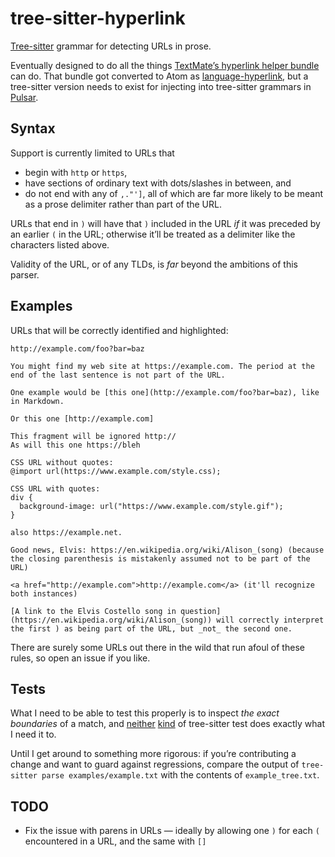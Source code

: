 # tree-sitter-hyperlink

[Tree-sitter](https://github.com/tree-sitter/tree-sitter) grammar for detecting URLs in prose.

Eventually designed to do all the things [TextMate’s hyperlink helper bundle](https://github.com/textmate/hyperlink-helper.tmbundle/blob/master/Syntaxes/Hyperlink.tmLanguage) can do. That bundle got converted to Atom as [language-hyperlink](https://github.com/pulsar-edit/language-hyperlink/), but a tree-sitter version needs to exist for injecting into tree-sitter grammars in [Pulsar](https://pulsar-edit.dev/).


## Syntax

Support is currently limited to URLs that

* begin with `http` or `https`,
* have sections of ordinary text with dots/slashes in between, and
* do not end with any of `,."']`, all of which are far more likely to be meant
  as a prose delimiter rather than part of the URL.

URLs that end in `)` will have that `)` included in the URL _if_ it was preceded by an earlier `(` in the URL; otherwise it’ll be treated as a delimiter like the characters listed above.

Validity of the URL, or of any TLDs, is _far_ beyond the ambitions of this parser.

## Examples

URLs that will be correctly identified and highlighted:

```
http://example.com/foo?bar=baz

You might find my web site at https://example.com. The period at the end of the last sentence is not part of the URL.

One example would be [this one](http://example.com/foo?bar=baz), like in Markdown.

Or this one [http://example.com]

This fragment will be ignored http://
As will this one https://bleh

CSS URL without quotes:
@import url(https://www.example.com/style.css);

CSS URL with quotes:
div {
  background-image: url("https://www.example.com/style.gif");
}

also https://example.net.

Good news, Elvis: https://en.wikipedia.org/wiki/Alison_(song) (because the closing parenthesis is mistakenly assumed not to be part of the URL)

<a href="http://example.com">http://example.com</a> (it'll recognize both instances)

[A link to the Elvis Costello song in question](https://en.wikipedia.org/wiki/Alison_(song)) will correctly interpret the first ) as being part of the URL, but _not_ the second one.

```

There are surely some URLs out there in the wild that run afoul of these rules, so open an issue if you like.

## Tests

What I need to be able to test this properly is to inspect _the exact boundaries_ of a match, and [neither](https://tree-sitter.github.io/tree-sitter/creating-parsers#command-test) [kind](https://tree-sitter.github.io/tree-sitter/syntax-highlighting#unit-testing) of tree-sitter test does exactly what I need it to.

Until I get around to something more rigorous: if you’re contributing a change and want to guard against regressions, compare the output of `tree-sitter parse examples/example.txt` with the contents of `example_tree.txt`.

## TODO

* Fix the issue with parens in URLs — ideally by allowing one `)` for each `(` encountered in a URL, and the same with `[]`
